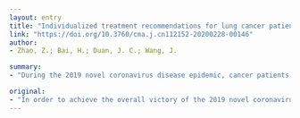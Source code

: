 ```yaml
---
layout: entry
title: "Individualized treatment recommendations for lung cancer patients at different stages of treatment during the outbreak of 2019 novel coronavirus disease epidemic"
link: "https://doi.org/10.3760/cma.j.cn112152-20200228-00146"
author:
- Zhao, Z.; Bai, H.; Duan, J. C.; Wang, J.

summary:
- "During the 2019 novel coronavirus disease epidemic, cancer patients with low immunity levels face the double ordeals of disease and epidemic situation. Compared with the general population, they are more likely to be infected. Through active prevention of infection, timely conversion of treatment strategies, online and offline joint control, and positive psychological counseling, we hope to help patients with lung cancer to survive this difficult period."

original:
- "In order to achieve the overall victory of the 2019 novel coronavirus disease epidemic in this 'war', especially to prevent the disease recurrence from rebounding during the resumption of labor, the government has not loosened any control of personnel mobility, which has obviously affected the normal examination and treatment of lung cancer patients under the influence of this epidemic. During the epidemic period, cancer patients with low immunity levels face the double ordeals of disease and epidemic situation. Compared with the general population, they are more likely to be infected with the new coronavirus. Among the infected cancer patients, lung cancer is the most common type. It is necessary to provide more appropriate individualized treatment recommendations for patients with lung cancer based on the epidemic situation of the patient's location and in combination with the patient's own condition. Through active prevention of infection, timely conversion of treatment strategies, online and offline joint control, and positive psychological counseling, we significantly hope to help patients with lung cancer to survive this difficult period."
---
```


